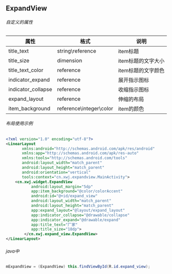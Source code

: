## ExpandView

###### 自定义的属性

|       属性        |      格式  |       说明
|-------------------|----------|------------------
|  title_text       | string\reference    |       item标题
|   title_size      | dimension           |item标题的文字大小
|title_text_color   | reference           |item标题的文字颜色
|indicator_expand   | reference           |  展开指示图标
|indicator_collapse | reference           |    收缩指示图标
|expand_layout      | reference           |    伸缩的布局
|item_background    |reference\integer\color|  item的颜色

###### 布局使用示例

```xml
<?xml version="1.0" encoding="utf-8"?>
<LinearLayout
       xmlns:android="http://schemas.android.com/apk/res/android"
       xmlns:app="http://schemas.android.com/apk/res-auto"
       xmlns:tools="http://schemas.android.com/tools"
       android:layout_width="match_parent"
       android:layout_height="match_parent"
       android:orientation="vertical"
       tools:context="cn.xwj.expandview.MainActivity">
    <cn.xwj.widget.ExpandView
           android:layout_margin="5dp"
           app:item_background="@color/colorAccent"
           android:id="@+id/expand_view"
           android:layout_width="match_parent"
           android:layout_height="match_parent"
           app:expand_layout="@layout/expand_layout"
           app:indicator_collapse="@drawable/collapse"
           app:indicator_expand="@drawable/expand"
           app:title_text="厂家"
           app:title_size="18dp">
        </cn.xwj.expand_view.ExpandView>
</LinearLayout>
```

###### java中

```java
mExpandView = (ExpandView) this.findViewById(R.id.expand_view);
```

